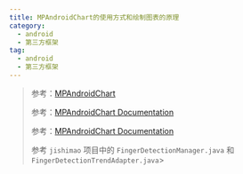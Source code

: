 ```yaml
---
title: MPAndroidChart的使用方式和绘制图表的原理
category: 
  - android
  - 第三方框架
tag:
  - android
  - 第三方框架
---
```


> 参考：[MPAndroidChart](https://github.com/PhilJay/MPAndroidChart)
> 
> 参考：[MPAndroidChart Documentation](https://weeklycoding.com/mpandroidchart-documentation/)
> 
> 参考：[MPAndroidChart Documentation](https://weeklycoding.com/mpandroidchart-documentation/)
> 
> 参考 `jishimao` 项目中的 `FingerDetectionManager.java` 和 `FingerDetectionTrendAdapter.java`>